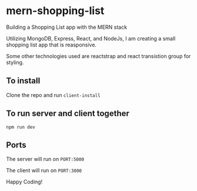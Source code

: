 # mern-shopping-list
Building a Shopping List app with the MERN stack

Utilizing MongoDB, Express, React, and NodeJs, I am creating a small shopping list app that is reasponsive.

Some other technologies used are reactstrap and react transistion group for styling.

## To install 

Clone the repo and run `client-install`

## To run server and client together

`npm run dev`

## Ports

The server will run on `PORT:5000`

The client will run on `PORT:3000`

Happy Coding!
